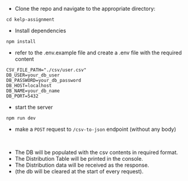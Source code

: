 - Clone the repo and navigate to the appropriate directory:

```cd kelp-assignment```

- Install dependencies

```npm install```

- refer to the .env.example file and create a .env file with the required content

```
CSV_FILE_PATH="./csv/user.csv"
DB_USER=your_db_user
DB_PASSWORD=your_db_password
DB_HOST=localhost
DB_NAME=your_db_name
DB_PORT=5432
```

- start the server

```npm run dev```

- make a ```POST``` request to ```/csv-to-json``` endpoint (without any body)

<br/>

- The DB will be populated with the csv contents in required format.<br/>
- The Distribution Table will be printed in the console.<br/>
- The Distribution data will be received as the response.
- (the db will be cleared at the start of every request).